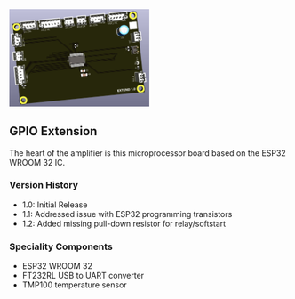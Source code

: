 <img src="screenshot.png" width="50%">

## GPIO Extension 

The heart of the amplifier is this microprocessor board based on the ESP32 WROOM 32 IC.

### Version History

- 1.0: Initial Release
- 1.1: Addressed issue with ESP32 programming transistors
- 1.2: Added missing pull-down resistor for relay/softstart 

### Speciality Components

* ESP32 WROOM 32
* FT232RL USB to UART converter
* TMP100 temperature sensor

